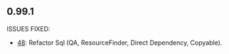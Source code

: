 ## 0.99.1

ISSUES FIXED:

* [48](https://github.com/perfectsense/gyro-azure-provider/issues/48): Refactor Sql (QA, ResourceFinder, Direct Dependency, Copyable).
